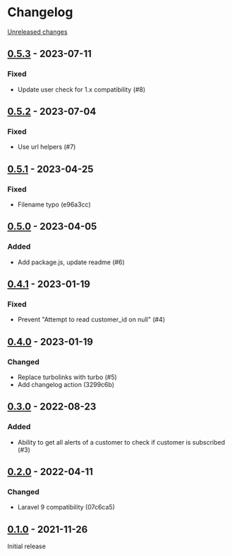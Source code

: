 # Changelog 

[Unreleased changes](https://github.com/rapidez/product-alert/compare/0.5.3...master)
## [0.5.3](https://github.com/rapidez/product-alert/releases/tag/0.5.3) - 2023-07-11

### Fixed

- Update user check for 1.x compatibility (#8)

## [0.5.2](https://github.com/rapidez/product-alert/releases/tag/0.5.2) - 2023-07-04

### Fixed

- Use url helpers (#7)

## [0.5.1](https://github.com/rapidez/product-alert/releases/tag/0.5.1) - 2023-04-25

### Fixed

- Filename typo (e96a3cc)

## [0.5.0](https://github.com/rapidez/product-alert/releases/tag/0.5.0) - 2023-04-05

### Added

- Add package.js, update readme (#6)

## [0.4.1](https://github.com/rapidez/product-alert/releases/tag/0.4.1) - 2023-01-19

### Fixed

- Prevent "Attempt to read customer_id on null" (#4)

## [0.4.0](https://github.com/rapidez/product-alert/releases/tag/0.4.0) - 2023-01-19

### Changed

- Replace turbolinks with turbo (#5)
- Add changelog action (3299c6b)

## [0.3.0](https://github.com/rapidez/product-alert/releases/tag/0.3.0) - 2022-08-23

### Added

- Ability to get all alerts of a customer to check if customer is subscribed (#3)

## [0.2.0](https://github.com/rapidez/product-alert/releases/tag/0.2.0) - 2022-04-11

### Changed

- Laravel 9 compatibility (07c6ca5)

## [0.1.0](https://github.com/rapidez/product-alert/releases/tag/0.1.0) - 2021-11-26

Initial release

